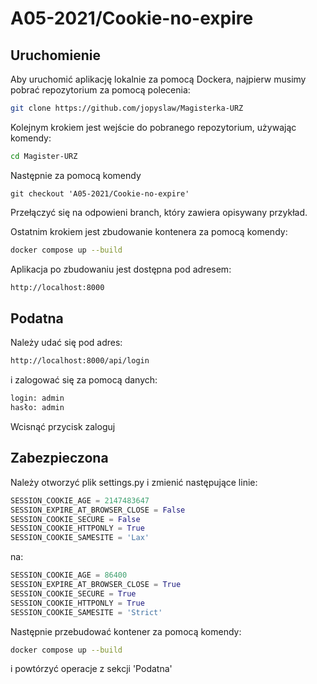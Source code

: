# A05-2021/Cookie-no-expire

## Uruchomienie

Aby uruchomić aplikację lokalnie za pomocą Dockera, najpierw musimy pobrać repozytorium za pomocą polecenia:

```bash
git clone https://github.com/jopyslaw/Magisterka-URZ
```
Kolejnym krokiem jest wejście do pobranego repozytorium, używając komendy:

```bash
cd Magister-URZ
```

Następnie za pomocą komendy

```git
git checkout 'A05-2021/Cookie-no-expire'
```

Przełączyć się na odpowieni branch, który zawiera opisywany przykład.

Ostatnim krokiem jest zbudowanie kontenera za pomocą komendy:

```bash
docker compose up --build
```

Aplikacja po zbudowaniu jest dostępna pod adresem:

```bash
http://localhost:8000
```


## Podatna

Należy udać się pod adres:
```bash
http://localhost:8000/api/login
```
i zalogować się za pomocą danych:
```bash
login: admin
hasło: admin
```
Wcisnąć przycisk zaloguj

## Zabezpieczona

Należy otworzyć plik settings.py i zmienić następujące linie:
```python
SESSION_COOKIE_AGE = 2147483647 
SESSION_EXPIRE_AT_BROWSER_CLOSE = False
SESSION_COOKIE_SECURE = False 
SESSION_COOKIE_HTTPONLY = True  
SESSION_COOKIE_SAMESITE = 'Lax'  
```
na:
```python
SESSION_COOKIE_AGE = 86400 
SESSION_EXPIRE_AT_BROWSER_CLOSE = True
SESSION_COOKIE_SECURE = True
SESSION_COOKIE_HTTPONLY = True  
SESSION_COOKIE_SAMESITE = 'Strict'  
```

Następnie przebudować kontener za pomocą komendy:
```bash
docker compose up --build
```

i powtórzyć operacje z sekcji 'Podatna'
